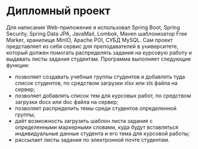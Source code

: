 # Дипломный проект

Для написания Web-приложение я использовал Spring Boot, Spring Security, Spring Data JPA, JavaMail,
Lombok, Maven шаблонизатор Free Marker, хранилище MinIO, Apache POI,
СУБД MySQL.
Сам проект представляет из себя сервис для преподавателей в университете,
который должен помогать распределять задания на курсовую работу и выдавать 
листы задания студентам. Программа выполняет следующие функции:
- позволяет создавать учебные группы студентов и добавлять туда список студентов, по средством загрузки xlsx или xls файла на сервер;
- позволяет добавлять список тем для курсовых работ, по средством загрузки docx или doc файла на сервер;
- позволяет распределить темы среди студентов определенной группы;
- даёт возможность загрузить шаблон листа задания с определенными маркерными словами, куда будут вставляться индивидуальные данные студента и его тема для курсовой работы;
- рассылает листы задания по электронной почте студентам.
